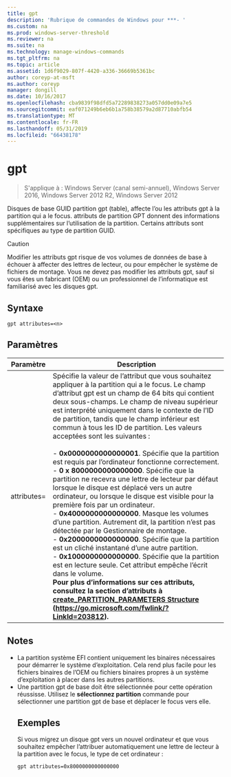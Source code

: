 ```yaml
---
title: gpt
description: 'Rubrique de commandes de Windows pour ***- '
ms.custom: na
ms.prod: windows-server-threshold
ms.reviewer: na
ms.suite: na
ms.technology: manage-windows-commands
ms.tgt_pltfrm: na
ms.topic: article
ms.assetid: 1d6f9029-807f-4420-a336-36669b5361bc
author: coreyp-at-msft
ms.author: coreyp
manager: dongill
ms.date: 10/16/2017
ms.openlocfilehash: cba9839f98dfd5a72289838273a057dd0e09a7e5
ms.sourcegitcommit: eaf071249b6eb6b1a758b38579a2d87710abfb54
ms.translationtype: MT
ms.contentlocale: fr-FR
ms.lasthandoff: 05/31/2019
ms.locfileid: "66438178"
---
```

# <a name="gpt"></a>gpt

>S'applique à : Windows Server (canal semi-annuel), Windows Server 2016, Windows Server 2012 R2, Windows Server 2012

Disques de base GUID partition gpt (table), affecte l’ou les attributs gpt à la partition qui a le focus.  attributs de partition GPT donnent des informations supplémentaires sur l’utilisation de la partition. Certains attributs sont spécifiques au type de partition GUID.

> [!CAUTION]
> Modifier les attributs gpt risque de vos volumes de données de base à échouer à affecter des lettres de lecteur, ou pour empêcher le système de fichiers de montage. Vous ne devez pas modifier les attributs gpt, sauf si vous êtes un fabricant (OEM) ou un professionnel de l’informatique est familiarisé avec les disques gpt.
> ## <a name="syntax"></a>Syntaxe
> ```
> gpt attributes=<n>
> ```
> ## <a name="parameters"></a>Paramètres
> 
> |   Paramètre    |                                                                                                                                                                                                                                                                                                                                                                                                                                                                                                                                                                                                                               Description                                                                                                                                                                                                                                                                                                                                                                                                                                                                                                                                                                                                                                |
> |----------------|--------------------------------------------------------------------------------------------------------------------------------------------------------------------------------------------------------------------------------------------------------------------------------------------------------------------------------------------------------------------------------------------------------------------------------------------------------------------------------------------------------------------------------------------------------------------------------------------------------------------------------------------------------------------------------------------------------------------------------------------------------------------------------------------------------------------------------------------------------------------------------------------------------------------------------------------------------------------------------------------------------------------------------------------------------------------------------------------------------------------------------------------------------------------------------------------------------------------------------------------------------------------------|
> | attributes=<n> | Spécifie la valeur de l’attribut que vous souhaitez appliquer à la partition qui a le focus. Le champ d’attribut gpt est un champ de 64 bits qui contient deux sous-champs. Le champ de niveau supérieur est interprété uniquement dans le contexte de l’ID de partition, tandis que le champ inférieur est commun à tous les ID de partition. Les valeurs acceptées sont les suivantes :<br /><br />-   **0x0000000000000001**. Spécifie que la partition est requis par l’ordinateur fonctionne correctement.<br />-   **0 x 8000000000000000**. Spécifie que la partition ne recevra une lettre de lecteur par défaut lorsque le disque est déplacé vers un autre ordinateur, ou lorsque le disque est visible pour la première fois par un ordinateur.<br />-   **0x4000000000000000**. Masque les volumes d’une partition. Autrement dit, la partition n’est pas détectée par le Gestionnaire de montage.<br />-   **0x2000000000000000**. Spécifie que la partition est un cliché instantané d’une autre partition.<br />-   **0x1000000000000000**. Spécifie que la partition est en lecture seule. Cet attribut empêche l’écrit dans le volume.<br /><b />Pour plus d’informations sur ces attributs, consultez la section d’attributs à [create_PARTITION_PARAMETERS Structure](https://go.microsoft.com/fwlink/?LinkId=203812) (<https://go.microsoft.com/fwlink/?LinkId=203812>). |
> 
> ## <a name="remarks"></a>Notes
> - La partition système EFI contient uniquement les binaires nécessaires pour démarrer le système d’exploitation. Cela rend plus facile pour les fichiers binaires de l’OEM ou fichiers binaires propres à un système d’exploitation à placer dans les autres partitions.
> - Une partition gpt de base doit être sélectionnée pour cette opération réussisse. Utilisez le **sélectionnez partition** commande pour sélectionner une partition gpt de base et déplacer le focus vers elle.
>   ## <a name="BKMK_examples"></a>Exemples
>   Si vous migrez un disque gpt vers un nouvel ordinateur et que vous souhaitez empêcher l’attribuer automatiquement une lettre de lecteur à la partition avec le focus, le type de cet ordinateur :
>   ```
>   gpt attributes=0x8000000000000000
>   ```

